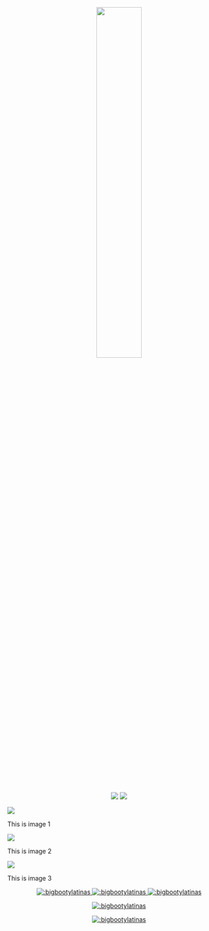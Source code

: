 <p align=center>
  <a href="https://discord.com/users/277674827215536129"><img src="https://lanyard-profile-readme.vercel.app/api/277674827215536129" width=45%></a>
</p>

<p align="center">
  <a href="https://github.com/bigbootylatinas"><img src="https://img.shields.io/github/followers/bigbootylatinas?style=for-the-badge"></img></a>
  <a href="https://github.com/bigbootylatinas"><img src="https://img.shields.io/github/stars/bigbootylatinas?style=for-the-badge"></img></a>
</p>

<div class="image123">
<div class="imgContainer">
<img src="https://j2sh.replit.app/profile/81777"/>
<p>This is image 1</p>
</div>
<div class="imgContainer">
<img class="middle-img" img src="https://j2sh.replit.app/profile/4327514471"/>
<p>This is image 2</p>
</div>
<div class="imgContainer">
<img src="https://j2sh.replit.app/profile/4348236369"/>
<p>This is image 3</p>
</div>
</div>

<p align="center">
  <a href="https://www.roblox.com/users/81777/profile"><img src="https://j2sh.replit.app/profile/81777" alt=":bigbootylatinas" />
  <a href="https://www.roblox.com/users/81777/profile"><img src="https://j2sh.replit.app/profile/4327514471" alt=":bigbootylatinas" />
  <a href="https://www.roblox.com/users/81777/profile"><img src="https://j2sh.replit.app/profile/4348236369" alt=":bigbootylatinas" />
  </p>
<p align="center"><a href="https://www.roblox.com/users/81777/profile"><img src="https://j2sh.replit.app/profile/4327514471" alt=":bigbootylatinas" /></p>
<p align="center"><a href="https://www.roblox.com/users/81777/profile"><img src="https://j2sh.replit.app/profile/4348236369" alt=":bigbootylatinas" /></p>
  
